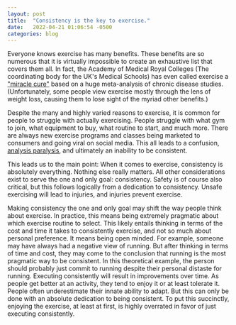 ```yaml
---
layout: post
title:  "Consistency is the key to exercise."
date:   2022-04-21 01:06:54 -0500
categories: blog
---
```


Everyone knows exercise has many benefits. These benefits are so numerous that it is virtually impossible to create an exhaustive list that covers them all. In fact, the Academy of Medical Royal Colleges (The coordinating body for the UK's Medical Schools) has even called exercise a ["miracle cure"](https://www.nytimes.com/2016/06/21/upshot/why-you-should-exercise-no-not-to-lose-weight.html) based on a huge meta-analysis of chronic disease studies. (Unfortunately, some people view exercise mostly through the lens of weight loss, causing them to lose sight of the myriad other benefits.) 

Despite the many and highly varied reasons to exercise, it is common for people to struggle with actually exercising. People struggle with what gym to join, what equipment to buy, what routine to start, and much more. There are always new exercise programs and classes being marketed to consumers and going viral on social media. This all leads to a confusion, [analysis paralysis](https://en.wikipedia.org/wiki/Analysis_paralysis), and ultimately an inability to be consistent.

This leads us to the main point: When it comes to exercise, consistency is absolutely everything. Nothing else really matters. All other considerations exist to serve the one and only goal: consistency. Safety is of course also critical, but this follows logically from a dedication to consistency. Unsafe exercising will lead to injuries, and injuries prevent exercise.

Making consistency the one and only goal may shift the way people think about exercise. In practice, this means being extremely pragmatic about which exercise routine to select. This likely entails thinking in terms of the cost and time it takes to consistently exercise, and not so much about personal preference. It means being open minded.  For example, someone may have always had a negative view of running. But after thinking in terms of time and cost, they may come to the conclusion that running is the most pragmatic way to be consistent. In this theoretical example, the person should probably just commit to running despite their personal distaste for running. Executing consistently will result in improvements over time. As people get better at an activity, they tend to enjoy it or at least tolerate it.  People often underestimate their innate ability to adapt. But this can only be done with an absolute dedication to being consistent. To put this succinctly, enjoying the exercise, at least at first, is highly overrated in favor of just executing consistently. 